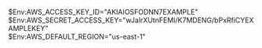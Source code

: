 $Env:AWS_ACCESS_KEY_ID="AKIAIOSFODNN7EXAMPLE"</br>
$Env:AWS_SECRET_ACCESS_KEY="wJalrXUtnFEMI/K7MDENG/bPxRfiCYEXAMPLEKEY"</br>
$Env:AWS_DEFAULT_REGION="us-east-1"</br>